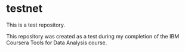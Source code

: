 # testnet
This is a test repository.

This repository was created as a test during my completion of the IBM Coursera Tools for Data Analysis course. 
